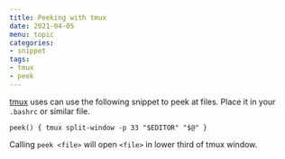 ```yaml
---
title: Peeking with tmux
date: 2021-04-05
menu: topic
categories:
- snippet
tags:
- tmux
- peek
---
```


[tmux](https://github.com/tmux/tmux) uses can use the following snippet to peek at files. Place it in your `.bashrc` or similar file.

```
peek() { tmux split-window -p 33 "$EDITOR" "$@" }
```

Calling `peek <file>` will open `<file>` in lower third of tmux window.
